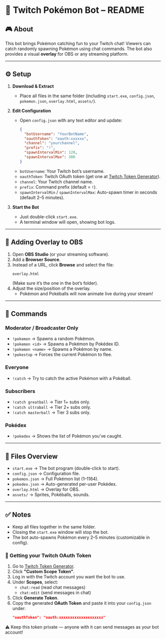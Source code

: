 # 📖 Twitch Pokémon Bot – README

## 🎮 About
This bot brings Pokémon catching fun to your Twitch chat!
Viewers can catch randomly spawning Pokémon using chat commands. The bot also provides a visual **overlay** for OBS or any streaming platform.

---

## ⚙️ Setup

1. **Download & Extract**
   - Place all files in the same folder (including `start.exe`, `config.json`, `pokemon.json`, `overlay.html`, `assets/`).

2. **Edit Configuration**
   - Open `config.json` with any text editor and update:
     ```json
     {
       "botUsername": "YourBotName",
       "oauthToken": "oauth:xxxxxx",
       "channel": "yourchannel",
       "prefix": "!",
       "spawnIntervalMin": 120,
       "spawnIntervalMax": 300
     }
     ```
   - `botUsername`: Your Twitch bot’s username.  
   - `oauthToken`: Twitch OAuth token  (get one at [Twitch Token Generator](https://twitchtokengenerator.com)).  
   - `channel`: Your Twitch channel name.  
   - `prefix`: Command prefix (default = `!`).  
   - `spawnIntervalMin` / `spawnIntervalMax`: Auto-spawn timer in seconds (default 2–5 minutes).

3. **Start the Bot**
   - Just double-click `start.exe`.
   - A terminal window will open, showing bot logs.

---

## 🎥 Adding Overlay to OBS

1. Open **OBS Studio** (or your streaming software).
2. Add a **Browser Source**.
3. Instead of a URL, click **Browse** and select the file:
   ```
   overlay.html
   ```
   (Make sure it’s the one in the bot’s folder).
4. Adjust the size/position of the overlay.
   - Pokémon and Pokéballs will now animate live during your stream!

---

## 💬 Commands

### Moderator / Broadcaster Only
- `!pokemon` → Spawns a random Pokémon.
- `!pokemon <id>` → Spawns a Pokémon by Pokédex ID.
- `!pokemon <name>` → Spawns a Pokémon by name.
- `!pokestop` → Forces the current Pokémon to flee.

### Everyone
- `!catch` → Try to catch the active Pokémon with a Pokéball.

### Subscribers
- `!catch greatball` → Tier 1+ subs only.
- `!catch ultraball` → Tier 2+ subs only.
- `!catch masterball` → Tier 3 subs only.

### Pokédex
- `!pokedex` → Shows the list of Pokémon you’ve caught.

---

## 📂 Files Overview

- `start.exe` → The bot program (double-click to start).
- `config.json` → Configuration file.
- `pokemon.json` → Full Pokémon list (1–1164).
- `pokedex.json` → Auto-generated per-user Pokédex.
- `overlay.html` → Overlay for OBS.
- `assets/` → Sprites, Pokéballs, sounds.

---

## ✅ Notes
- Keep all files together in the same folder.
- Closing the `start.exe` window will stop the bot.
- The bot auto-spawns Pokémon every 2–5 minutes (customizable in config).



### 🔑 Getting your Twitch OAuth Token
1. Go to [Twitch Token Generator](https://twitchtokengenerator.com).
2. Click **"Custom Scope Token"**.
3. Log in with the Twitch account you want the bot to use.
4. Under **Scopes**, select:
   - `chat:read` (read chat messages)
   - `chat:edit` (send messages in chat)
5. Click **Generate Token**.
6. Copy the generated **OAuth Token** and paste it into your `config.json` under:
   ```json
   "oauthToken": "oauth:xxxxxxxxxxxxxxxxxxxx"
   ```

⚠️ Keep this token private — anyone with it can send messages as your bot account!
